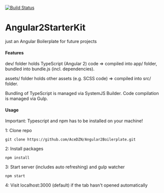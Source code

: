 [![Build Status](https://travis-ci.org/AceDZN/Angular2Boilerplate.svg?branch=master)](https://travis-ci.org/AceDZN/Angular2Boilerplate)
# Angular2StarterKit
just an Angular Boilerplate for future projects

#### Features
dev/ folder holds TypeScript (Angular 2) code => compiled into app/ folder, bundled into bundle.js (incl. dependencies).

assets/ folder holds other assets (e.g. SCSS code) => compiled into src/ folder.

Bundling of TypeScript is managed via SystemJS Builder. Code compilation is managed via Gulp.

#### Usage
Important: Typescript and npm has to be installed on your machine!

1: Clone repo
```
git clone https://github.com/AceDZN/Angular2Boilerplate.git
```
2: Install packages
```
npm install
```
3: Start server (includes auto refreshing) and gulp watcher
```
npm start
```

4: Visit localhost:3000 (default) if the tab hasn't opened automatically
